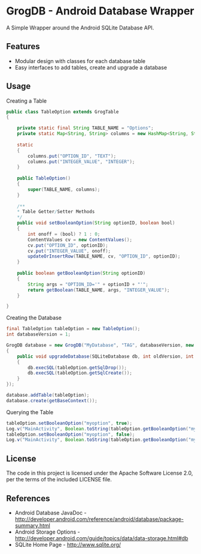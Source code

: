 GrogDB - Android Database Wrapper
===============
A Simple Wrapper around the Android SQLite Database API.

Features
-----
* Modular design with classes for each database table
* Easy interfaces to add tables, create and upgrade a database

Usage
-----
Creating a Table
```java
public class TableOption extends GrogTable
{

	private static final String TABLE_NAME = "Options";
	private static Map<String, String> columns = new HashMap<String, String>();
	  
	static
	{
		columns.put("OPTION_ID", "TEXT");
		columns.put("INTEGER_VALUE", "INTEGER");
	}
	
	public TableOption()
	{
		super(TABLE_NAME, columns);
	}
	
	/**
	* Table Getter/Setter Methods
	*/
	public void setBooleanOption(String optionID, boolean bool)
	{
		int onoff = (bool) ? 1 : 0;
		ContentValues cv = new ContentValues();
		cv.put("OPTION_ID", optionID);
		cv.put("INTEGER_VALUE", onoff);
		updateOrInsertRow(TABLE_NAME, cv, "OPTION_ID", optionID);
	}
	
	public boolean getBooleanOption(String optionID)
	{
		String args = "OPTION_ID='" + optionID + "'";
		return getBoolean(TABLE_NAME, args, "INTEGER_VALUE");
	}

}
```

Creating the Database
```java
final TableOption tableOption = new TableOption();
int databaseVersion = 1;

GrogDB database = new GrogDB("MyDatabase", "TAG", databaseVersion, new GrogDBListener()
{
	public void upgradeDatabase(SQLiteDatabase db, int oldVersion, int newVersion)
	{
		db.execSQL(tableOption.getSqlDrop());
		db.execSQL(tableOption.getSqlCreate());
	}
});

database.addTable(tableOption);
database.create(getBaseContext());
```

Querying the Table
```java
tableOption.setBooleanOption("myoption", true);
Log.v("MainActivity", Boolean.toString(tableOption.getBooleanOption("myoption")));
tableOption.setBooleanOption("myoption", false);
Log.v("MainActivity", Boolean.toString(tableOption.getBooleanOption("myoption")));
```

License
-------
The code in this project is licensed under the Apache
Software License 2.0, per the terms of the included LICENSE
file.

References
------------
* Android Database JavaDoc - http://developer.android.com/reference/android/database/package-summary.html
* Android Storage Options - http://developer.android.com/guide/topics/data/data-storage.html#db
* SQLite Home Page - http://www.sqlite.org/